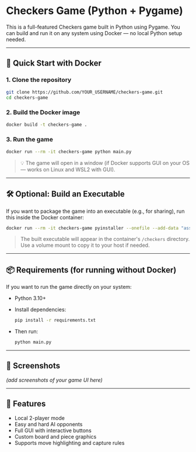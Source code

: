 # Checkers Game (Python + Pygame)

This is a full-featured Checkers game built in Python using Pygame. You can build and run it on any system using Docker — no local Python setup needed.

---

## 🚀 Quick Start with Docker

### 1. Clone the repository

```bash
git clone https://github.com/YOUR_USERNAME/checkers-game.git
cd checkers-game
```

### 2. Build the Docker image

```bash
docker build -t checkers-game .
```

### 3. Run the game

```bash
docker run --rm -it checkers-game python main.py
```

> 💡 The game will open in a window (if Docker supports GUI on your OS — works on Linux and WSL2 with GUI).

---

## 🛠 Optional: Build an Executable

If you want to package the game into an executable (e.g., for sharing), run this inside the Docker container:

```bash
docker run --rm -it checkers-game pyinstaller --onefile --add-data "assets;assets" --distpath . main.py
```

> The built executable will appear in the container's `/checkers` directory. Use a volume mount to copy it to your host if needed.

---

## 📦 Requirements (for running without Docker)

If you want to run the game directly on your system:

- Python 3.10+
- Install dependencies:
  ```bash
  pip install -r requirements.txt
  ```

- Then run:
  ```bash
  python main.py
  ```

---

## 👀 Screenshots

_(add screenshots of your game UI here)_

---

## 🧠 Features

- Local 2-player mode
- Easy and hard AI opponents
- Full GUI with interactive buttons
- Custom board and piece graphics
- Supports move highlighting and capture rules